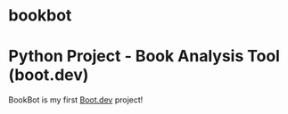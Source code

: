 # bookbot
# Python Project - Book Analysis Tool (boot.dev)

BookBot is my first [Boot.dev](https://www.boot.dev) project!